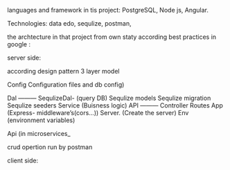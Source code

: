 languages and framework in tis project:
PostgreSQL, Node js, Angular.



Technologies: data edo, sequlize, postman,

the archtecture in that project from own staty according best practices in google :

server side:


according design pattern 3 layer model 


Config  Configuration files and db config)


Dal ———
        SequlizeDal- (query DB)
        Sequlize models
        Sequlize migration
        Sequlize seeders
Service  (Buisness logic)
API ———
        Controller
        Routes
App          (Express- middleware’s(cors…))
Server.      (Create the server)
Env (environment variables)

Api (in microservices_


crud opertion run by postman

client side:
